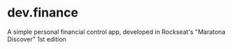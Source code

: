 # dev.finance
A simple personal financial control app, developed in Rockseat's "Maratona Discover" 1st edition
